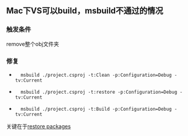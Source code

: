 ## Mac下VS可以build，msbuild不通过的情况

### 触发条件

remove整个obj文件夹

### 修复

- ```shell
    msbuild ./project.csproj -t:Clean -p:Configuration=Debug -tv:Current
    ```

- ```shell
    msbuild ./project.csproj -t:restore -p:Configuration=Debug -tv:Current
    ```

- ```shell
    msbuild ./project.csproj -t:Build -p:Configuration=Debug -tv:Current
    ```

关键在于[restore packages](https://docs.microsoft.com/en-us/nuget/consume-packages/package-restore#restore-using-msbuild)